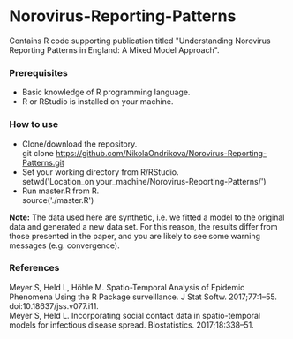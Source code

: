 # Norovirus-Reporting-Patterns
Contains R code supporting publication titled "Understanding Norovirus Reporting Patterns in England: A Mixed Model Approach".

### Prerequisites

* Basic knowledge of R programming language.
* R or RStudio is installed on your machine.

### How to use

* Clone/download the repository.<br>
		git clone https://github.com/NikolaOndrikova/Norovirus-Reporting-Patterns.git
* Set your working directory from R/RStudio.<br>
		setwd('Location_on your_machine/Norovirus-Reporting-Patterns/')
* Run master.R from R.<br>
		source('./master.R') 

**Note:** The data used here are synthetic, i.e. we fitted a model to the original data and generated a new data set. For this reason, the results differ from those presented in the paper, and you are likely to see some warning messages (e.g. convergence). 


### References
Meyer S, Held L, Höhle M. Spatio-Temporal Analysis of Epidemic Phenomena Using the R Package surveillance. J Stat Softw. 2017;77:1–55. doi:10.18637/jss.v077.i11. <br>
Meyer S, Held L. Incorporating social contact data in spatio-temporal models for infectious disease spread. Biostatistics. 2017;18:338–51.
